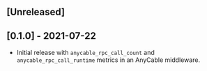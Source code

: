 ## [Unreleased]

## [0.1.0] - 2021-07-22

- Initial release with `anycable_rpc_call_count` and `anycable_rpc_call_runtime` metrics in an AnyCable middleware.
